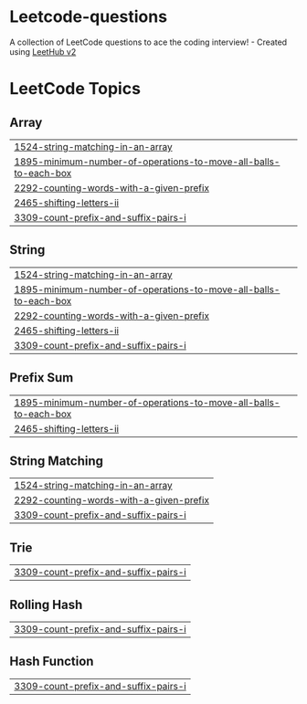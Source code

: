 # Leetcode-questions
A collection of LeetCode questions to ace the coding interview! - Created using [LeetHub v2](https://github.com/arunbhardwaj/LeetHub-2.0)

<!---LeetCode Topics Start-->
# LeetCode Topics
## Array
|  |
| ------- |
| [1524-string-matching-in-an-array](https://github.com/Gowtham0033/Leetcode-questions/tree/master/1524-string-matching-in-an-array) |
| [1895-minimum-number-of-operations-to-move-all-balls-to-each-box](https://github.com/Gowtham0033/Leetcode-questions/tree/master/1895-minimum-number-of-operations-to-move-all-balls-to-each-box) |
| [2292-counting-words-with-a-given-prefix](https://github.com/Gowtham0033/Leetcode-questions/tree/master/2292-counting-words-with-a-given-prefix) |
| [2465-shifting-letters-ii](https://github.com/Gowtham0033/Leetcode-questions/tree/master/2465-shifting-letters-ii) |
| [3309-count-prefix-and-suffix-pairs-i](https://github.com/Gowtham0033/Leetcode-questions/tree/master/3309-count-prefix-and-suffix-pairs-i) |
## String
|  |
| ------- |
| [1524-string-matching-in-an-array](https://github.com/Gowtham0033/Leetcode-questions/tree/master/1524-string-matching-in-an-array) |
| [1895-minimum-number-of-operations-to-move-all-balls-to-each-box](https://github.com/Gowtham0033/Leetcode-questions/tree/master/1895-minimum-number-of-operations-to-move-all-balls-to-each-box) |
| [2292-counting-words-with-a-given-prefix](https://github.com/Gowtham0033/Leetcode-questions/tree/master/2292-counting-words-with-a-given-prefix) |
| [2465-shifting-letters-ii](https://github.com/Gowtham0033/Leetcode-questions/tree/master/2465-shifting-letters-ii) |
| [3309-count-prefix-and-suffix-pairs-i](https://github.com/Gowtham0033/Leetcode-questions/tree/master/3309-count-prefix-and-suffix-pairs-i) |
## Prefix Sum
|  |
| ------- |
| [1895-minimum-number-of-operations-to-move-all-balls-to-each-box](https://github.com/Gowtham0033/Leetcode-questions/tree/master/1895-minimum-number-of-operations-to-move-all-balls-to-each-box) |
| [2465-shifting-letters-ii](https://github.com/Gowtham0033/Leetcode-questions/tree/master/2465-shifting-letters-ii) |
## String Matching
|  |
| ------- |
| [1524-string-matching-in-an-array](https://github.com/Gowtham0033/Leetcode-questions/tree/master/1524-string-matching-in-an-array) |
| [2292-counting-words-with-a-given-prefix](https://github.com/Gowtham0033/Leetcode-questions/tree/master/2292-counting-words-with-a-given-prefix) |
| [3309-count-prefix-and-suffix-pairs-i](https://github.com/Gowtham0033/Leetcode-questions/tree/master/3309-count-prefix-and-suffix-pairs-i) |
## Trie
|  |
| ------- |
| [3309-count-prefix-and-suffix-pairs-i](https://github.com/Gowtham0033/Leetcode-questions/tree/master/3309-count-prefix-and-suffix-pairs-i) |
## Rolling Hash
|  |
| ------- |
| [3309-count-prefix-and-suffix-pairs-i](https://github.com/Gowtham0033/Leetcode-questions/tree/master/3309-count-prefix-and-suffix-pairs-i) |
## Hash Function
|  |
| ------- |
| [3309-count-prefix-and-suffix-pairs-i](https://github.com/Gowtham0033/Leetcode-questions/tree/master/3309-count-prefix-and-suffix-pairs-i) |
<!---LeetCode Topics End-->